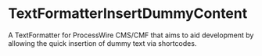 # TextFormatterInsertDummyContent

A TextFormatter for ProcessWire CMS/CMF that aims to aid development by allowing the quick insertion of dummy text via shortcodes.

